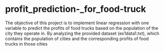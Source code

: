 # profit_prediction-_for_food-truck
The objective of this project is to implement linear regression with one variable to predict the profits of food trucks based on the population of the city they operate in. By analyzing the provided dataset (ex1data1.txt), which contains the population of cities and the corresponding profits of food trucks in those cities
